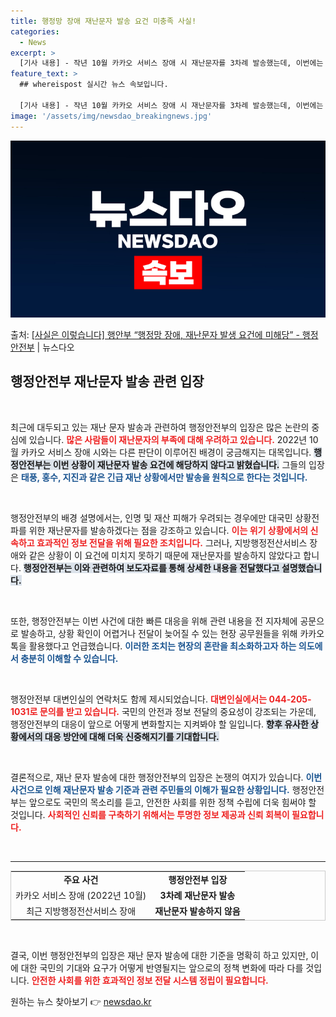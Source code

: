 ```yaml
---
title: 행정망 장애 재난문자 발송 요건 미충족 사실!
categories:
  - News
excerpt: >
  [기사 내용] - 작년 10월 카카오 서비스 장애 시 재난문자를 3차례 발송했는데, 이번에는 재난문자를 발송…
feature_text: >
  ## whereispost 실시간 뉴스 속보입니다.

  [기사 내용] - 작년 10월 카카오 서비스 장애 시 재난문자를 3차례 발송했는데, 이번에는 재난문자를 발송…
image: '/assets/img/newsdao_breakingnews.jpg'
---
```


![뉴스다오 속보](/assets/img/newsdao_breakingnews.jpg)

<p>출처: <a href="https://newsdao.kr/2611" rel="dofollow">[사실은 이렇습니다] 행안부 “행정망 장애, 재난문자 발생 요건에 미해당” - 행정안전부</a> | 뉴스다오</p>

<h2 data-ke-size="size26">행정안전부 재난문자 발송 관련 입장</h2>

<p data-ke-size="size16">&nbsp;</p>

최근에 대두되고 있는 재난 문자 발송과 관련하여 행정안전부의 입장은 많은 논란의 중심에 있습니다. <b><span style="color: #ee2323;">많은 사람들이 재난문자의 부족에 대해 우려하고 있습니다.</span></b> 2022년 10월 카카오 서비스 장애 시와는 다른 판단이 이루어진 배경이 궁금해지는 대목입니다. <b><span style="background-color: #21538527;">행정안전부는 이번 상황이 재난문자 발송 요건에 해당하지 않다고 밝혔습니다.</span></b> 그들의 입장은 <b><span style="color: #1a5490;">태풍, 홍수, 지진과 같은 긴급 재난 상황에서만 발송을 원칙으로 한다는 것입니다.</span></b>

<p data-ke-size="size16">&nbsp;</p>

행정안전부의 배경 설명에서는, 인명 및 재산 피해가 우려되는 경우에만 대국민 상황전파를 위한 재난문자를 발송하겠다는 점을 강조하고 있습니다. <b><span style="color: #ee2323;">이는 위기 상황에서의 신속하고 효과적인 정보 전달을 위해 필요한 조치입니다.</span></b> 그러나, 지방행정전산서비스 장애와 같은 상황이 이 요건에 미치지 못하기 때문에 재난문자를 발송하지 않았다고 합니다. <b><span style="background-color: #21538527;">행정안전부는 이와 관련하여 보도자료를 통해 상세한 내용을 전달했다고 설명했습니다.</span></b> 

<p data-ke-size="size16">&nbsp;</p>

또한, 행정안전부는 이번 사건에 대한 빠른 대응을 위해 관련 내용을 전 지자체에 공문으로 발송하고, 상황 확인이 어렵거나 전달이 늦어질 수 있는 현장 공무원들을 위해 카카오톡을 활용했다고 언급했습니다. <b><span style="color: #1a5490;">이러한 조치는 현장의 혼란을 최소화하고자 하는 의도에서 충분히 이해할 수 있습니다.</span></b> 

<p data-ke-size="size16">&nbsp;</p>

행정안전부 대변인실의 연락처도 함께 제시되었습니다. <b><span style="color: #ee2323;">대변인실에서는 044-205-1031로 문의를 받고 있습니다.</span></b> 국민의 안전과 정보 전달의 중요성이 강조되는 가운데, 행정안전부의 대응이 앞으로 어떻게 변화할지는 지켜봐야 할 일입니다. <b><span style="background-color: #21538527;">향후 유사한 상황에서의 대응 방안에 대해 더욱 신중해지기를 기대합니다.</span></b>

<p data-ke-size="size16">&nbsp;</p>

결론적으로, 재난 문자 발송에 대한 행정안전부의 입장은 논쟁의 여지가 있습니다. <b><span style="color: #1a5490;">이번 사건으로 인해 재난문자 발송 기준과 관련 주민들의 이해가 필요한 상황입니다.</span></b> 행정안전부는 앞으로도 국민의 목소리를 듣고, 안전한 사회를 위한 정책 수립에 더욱 힘써야 할 것입니다. <b><span style="color: #ee2323;">사회적인 신뢰를 구축하기 위해서는 투명한 정보 제공과 신뢰 회복이 필요합니다.</span></b> 

<p data-ke-size="size16">&nbsp;</p>

<hr/>

<table style="width:100%; border: 1px solid #ccc;">
  <tr>
    <td style="text-align: center; height: 17px;"><b>주요 사건</b></td>
    <td style="text-align: center; height: 17px;"><b>행정안전부 입장</b></td>
  </tr>
  <tr>
    <td style="text-align: center; height: 17px;">카카오 서비스 장애 (2022년 10월)</td>
    <td style="text-align: center; height: 17px;"><b>3차례 재난문자 발송</b></td>
  </tr>
  <tr>
    <td style="text-align: center; height: 17px;">최근 지방행정전산서비스 장애</td>
    <td style="text-align: center; height: 17px;"><b>재난문자 발송하지 않음</b></td>
  </tr>
</table>

<p data-ke-size="size16">&nbsp;</p>

결국, 이번 행정안전부의 입장은 재난 문자 발송에 대한 기준을 명확히 하고 있지만, 이에 대한 국민의 기대와 요구가 어떻게 반영될지는 앞으로의 정책 변화에 따라 다를 것입니다. <b><span style="color: #ee2323;">안전한 사회를 위한 효과적인 정보 전달 시스템 정립이 필요합니다.</span></b> 

원하는 뉴스 찾아보기 👉 <a href="https://newsdao.kr" rel="dofollow">newsdao.kr</a>


